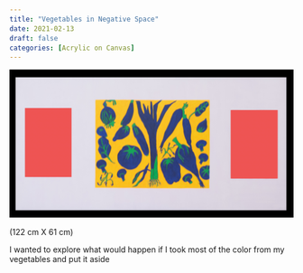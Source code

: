 ```yaml
---
title: "Vegetables in Negative Space"
date: 2021-02-13
draft: false
categories: [Acrylic on Canvas]
---
```


![](Floating-Vegetables-1.jpg)

(122 cm X 61 cm)

I wanted to explore what would happen if I took most of the color from my vegetables and put it aside